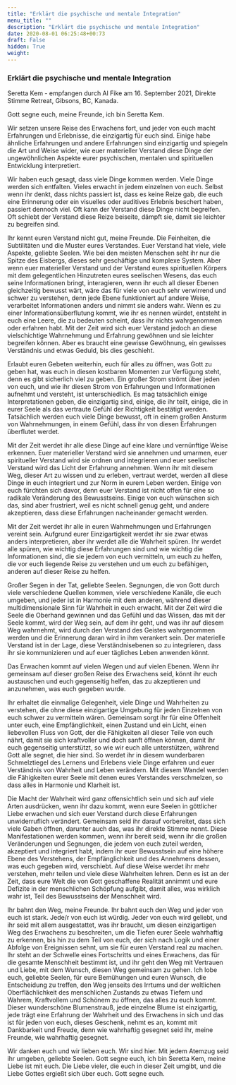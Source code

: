 ```yaml
---
title: "Erklärt die psychische und mentale Integration"
menu_title: ""
description: "Erklärt die psychische und mentale Integration"
date: 2020-08-01 06:25:48+00:73
draft: False
hidden: True
weight:
---
```

### Erklärt die psychische und mentale Integration

Seretta Kem - empfangen durch Al Fike am 16. September 2021, Direkte Stimme Retreat, Gibsons, BC, Kanada.

Gott segne euch, meine Freunde, ich bin Seretta Kem.

Wir setzen unsere Reise des Erwachens fort, und jeder von euch macht Erfahrungen und Erlebnisse, die einzigartig für euch sind. Einige habe ähnliche Erfahrungen und andere Erfahrungen sind einzigartig und spiegeln die Art und Weise wider, wie euer materieller Verstand diese Dinge der ungewöhnlichen Aspekte eurer psychischen, mentalen und spirituellen Entwicklung interpretiert.

Wir haben euch gesagt, dass viele Dinge kommen werden. Viele Dinge werden sich entfalten. Vieles erwacht in jedem einzelnen von euch. Selbst wenn ihr denkt, dass nichts passiert ist, dass es keine Reize gab, die euch eine Erinnerung oder ein visuelles oder auditives Erlebnis beschert haben, passiert dennoch viel. Oft kann der Verstand diese Dinge nicht begreifen. Oft schiebt der Verstand diese Reize beiseite, dämpft sie, damit sie leichter zu begreifen sind.

Ihr kennt euren Verstand nicht gut, meine Freunde. Die Feinheiten, die Subtilitäten und die Muster eures Verstandes. Euer Verstand hat viele, viele Aspekte, geliebte Seelen.  Wie bei den meisten Menschen seht ihr nur die Spitze des Eisbergs, dieses sehr geschäftige und komplexe System. Aber wenn euer materieller Verstand und der Verstand eures spirituellen Körpers mit dem gelegentlichen Hinzutreten eures seelischen Wesens, das euch seine Informationen bringt, interagieren, wenn ihr euch all dieser Ebenen gleichzeitig bewusst wärt, wäre das für viele von euch sehr verwirrend und schwer zu verstehen, denn jede Ebene funktioniert auf andere Weise, verarbeitet Informationen anders und nimmt sie anders wahr. Wenn es zu einer Informationsüberflutung kommt, wie ihr es nennen würdet, entsteht in euch eine Leere, die zu bedeuten scheint, dass ihr nichts wahrgenommen oder erfahren habt.  Mit der Zeit wird sich euer Verstand jedoch an diese vielschichtige Wahrnehmung und Erfahrung gewöhnen und sie leichter begreifen können.  Aber es braucht eine gewisse Gewöhnung, ein gewisses Verständnis und etwas Geduld, bis dies geschieht.  

Erlaubt euren Gebeten weiterhin, euch für alles zu öffnen, was Gott zu geben hat, was euch in diesen kostbaren Momenten zur Verfügung steht, denn es gibt sicherlich viel zu geben. Ein großer Strom strömt über jeden von euch, und wie ihr diesen Strom von Erfahrungen und Informationen aufnehmt und versteht, ist unterschiedlich.  Es mag tatsächlich einige Interpretationen geben, die einzigartig sind, einige, die ihr teilt, einige, die in eurer Seele als das vertraute Gefühl der Richtigkeit bestätigt werden. Tatsächlich werden euch viele Dinge bewusst, oft in einem großen Ansturm von Wahrnehmungen, in einem Gefühl, dass ihr von diesen Erfahrungen überflutet werdet.  

Mit der Zeit werdet ihr alle diese Dinge auf eine klare und vernünftige Weise erkennen. Euer materieller Verstand wird sie annehmen und umarmen, euer spiritueller Verstand wird sie ordnen und integrieren und euer seelischer Verstand wird das Licht der Erfahrung annehmen. Wenn ihr mit diesem Weg, dieser Art zu wissen und zu erleben, vertraut werdet, werden all diese Dinge in euch integriert und zur Norm in eurem Leben werden.  Einige von euch fürchten sich davor, denn euer Verstand ist nicht offen für eine so radikale Veränderung des Bewusstseins.  Einige von euch wünschen sich das, sind aber frustriert, weil es nicht schnell genug geht, und andere akzeptieren, dass diese Erfahrungen nacheinander gemacht werden.  

Mit der Zeit werdet ihr alle in euren Wahrnehmungen und Erfahrungen vereint sein.  Aufgrund eurer Einzigartigkeit werdet ihr sie zwar etwas anders interpretieren, aber ihr werdet alle die Wahrheit spüren.  Ihr werdet alle spüren, wie wichtig diese Erfahrungen sind und wie wichtig die Informationen sind, die sie jedem von euch vermitteln, um euch zu helfen, die vor euch liegende Reise zu verstehen und um euch zu befähigen, anderen auf dieser Reise zu helfen.  

Großer Segen in der Tat, geliebte Seelen. Segnungen, die von Gott durch viele verschiedene Quellen kommen, viele verschiedene Kanäle, die euch umgeben, und jeder ist in Harmonie mit dem anderen, während dieser multidimensionale Sinn für Wahrheit in euch erwacht.  Mit der Zeit wird die Seele die Oberhand gewinnen und das Gefühl und das Wissen, das mit der Seele kommt, wird der Weg sein, auf dem ihr geht, und was ihr auf diesem Weg wahrnehmt, wird durch den Verstand des Geistes wahrgenommen werden und die Erinnerung daran wird in ihm verankert sein. Der materielle Verstand ist in der Lage, diese Verständnisebenen so zu integrieren, dass ihr sie kommunizieren und auf euer tägliches Leben anwenden könnt.

Das Erwachen kommt auf vielen Wegen und auf vielen Ebenen. Wenn ihr gemeinsam auf dieser großen Reise des Erwachens seid, könnt ihr euch austauschen und euch gegenseitig helfen, das zu akzeptieren und anzunehmen, was euch gegeben wurde.  

Ihr erhaltet die einmalige Gelegenheit, viele Dinge und Wahrheiten zu verstehen, die ohne diese einzigartige Umgebung für jeden Einzelnen von euch schwer zu vermitteln wären. Gemeinsam sorgt ihr für eine Offenheit unter euch, eine Empfänglichkeit, einen Zustand und ein Licht, einen liebevollen Fluss von Gott, der die Fähigkeiten all dieser Teile von euch nährt, damit sie sich kraftvoller und doch sanft öffnen können, damit ihr euch gegenseitig unterstützt, so wie wir euch alle unterstützen, während Gott alle segnet, die hier sind.  So werdet ihr in diesem wunderbaren Schmelztiegel des Lernens und Erlebens viele Dinge erfahren und euer Verständnis von Wahrheit und Leben verändern. Mit diesem Wandel werden die Fähigkeiten eurer Seele mit denen eures Verstandes verschmelzen, so dass alles in Harmonie und Klarheit ist.

Die Macht der Wahrheit wird ganz offensichtlich sein und sich auf viele Arten ausdrücken, wenn ihr dazu kommt, wenn eure Seelen in göttlicher Liebe erwachen und sich euer Verstand durch diese Erfahrungen unwiderruflich verändert. Gemeinsam seid ihr darauf vorbereitet, dass sich viele Gaben öffnen, darunter auch das, was ihr direkte Stimme nennt. Diese Manifestationen werden kommen, wenn ihr bereit seid, wenn ihr die großen Veränderungen und Segnungen, die jedem von euch zuteil werden, akzeptiert und integriert habt, indem ihr euer Bewusstsein auf eine höhere Ebene des Verstehens, der Empfänglichkeit und des Annehmens dessen, was euch gegeben wird, verschiebt. Auf diese Weise werdet ihr mehr verstehen, mehr teilen und viele diese Wahrheiten lehren.  Denn es ist an der Zeit, dass eure Welt die von Gott geschaffene Realität annimmt und eure Defizite in der menschlichen Schöpfung aufgibt, damit alles, was wirklich wahr ist, Teil des Bewusstseins der Menschheit wird.

Ihr bahnt den Weg, meine Freunde. Ihr bahnt euch den Weg und jeder von euch ist stark. Jede/r von euch ist würdig. Jeder von euch wird geliebt, und ihr seid mit allem ausgestattet, was ihr braucht, um diesen einzigartigen Weg des Erwachens zu beschreiten, um die Tiefen eurer Seele wahrhaftig zu erkennen, bis hin zu dem Teil von euch, der sich nach Logik und einer Abfolge von Ereignissen sehnt, um sie für euren Verstand real zu machen.  Ihr steht an der Schwelle eines Fortschritts und eines Erwachens, das für die gesamte Menschheit bestimmt ist, und ihr geht den Weg mit Vertrauen und Liebe, mit dem Wunsch, diesen Weg gemeinsam zu gehen. Ich lobe euch, geliebte Seelen, für eure Bemühungen und euren Wunsch, die Entscheidung zu treffen, den Weg jenseits des Irrtums und der weltlichen Oberflächlichkeit des menschlichen Zustands zu etwas Tiefem und Wahrem, Kraftvollem und Schönem zu öffnen, das alles zu euch kommt.  Dieser wunderschöne Blumenstrauß, jede einzelne Blume ist einzigartig, jede trägt eine Erfahrung der Wahrheit und des Erwachens in sich und das ist für jeden von euch, dieses Geschenk, nehmt es an, kommt mit Dankbarkeit und Freude, denn wie wahrhaftig gesegnet seid ihr, meine Freunde, wie wahrhaftig gesegnet.

Wir danken euch und wir lieben euch. Wir sind hier. Mit jedem Atemzug seid ihr umgeben, geliebte Seelen. Gott segne euch, ich bin Seretta Kem, meine Liebe ist mit euch.  Die Liebe vieler, die euch in dieser Zeit umgibt, und die Liebe Gottes ergießt sich über euch.  Gott segne euch.
